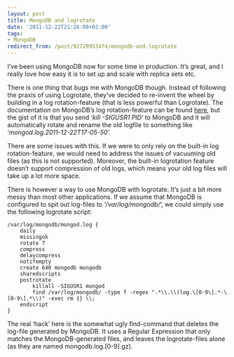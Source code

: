 ```yaml
---
layout: post
title: MongoDB and logrotate
date: '2011-12-22T21:26:08+02:00'
tags:
- MongoDB
redirect_from: /post/92729953474/mongodb-and-logrotate
---
```

I’ve been using MongoDB now for some time in production. It’s great, and I really love how easy it is to set up and scale with replica sets etc.

There is one thing that bugs me with MongoDB though. Instead of following the praxis of using Logrotate, they’ve decided to re-invent the wheel by building in a log rotation-feature (that is less powerful than Logrotate). The documentation on MongoDB’s log rotation-feature can be found [here](http://www.mongodb.org/display/DOCS/Logging), but the gist of it is that you send ‘_kill -SIGUSR1 PID_‘ to MongoDB and it will automatically rotate and rename the old logfile to something like ‘_mongod.log.2011-12-22T17-05-50_‘.

There are some issues with this. If we were to only rely on the built-in log rotation-feature, we would need to address the issues of vacuuming old files (as this is not supported). Moreover, the built-in logrotation feature doesn’t support compression of old logs, which means your old log files will take up a lot more space.

There is however a way to use MongoDB with logrotate. It’s just a bit more messy than most other applications. If we assume that MongoDB is configured to spit out log-files to ‘_/var/log/mongodb/_‘, we could simply use the following logrotate script:

	/var/log/mongodb/mongod.log {
		daily
		missingok
		rotate 7
		compress
		delaycompress
		notifempty
		create 640 mongodb mongodb
		sharedscripts
		postrotate
			killall -SIGUSR1 mongod
			find /var/log/mongodb/ -type f -regex ".*\\.\\(log.\[0-9\].*-\[0-9\].*\\)" -exec rm {} \\;
		endscript
	}

The real ‘hack’ here is the somewhat ugly find-command that deletes the log-file generated by MongoDB. It uses a Regular Expression that only matches the MongoDB-generated files, and leaves the logrotate-files alone (as they are named mongodb.log.\[0-9\].gz).
